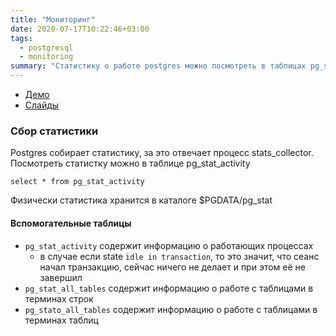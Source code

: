 ```yaml
---
title: "Мониторинг"
date: 2020-07-17T10:22:46+03:00
tags:
  - postgresql
  - monitoring
summary: "Статистику о работе postgres можно посмотреть в таблицах pg_stat_activity, pg_stat_all_tables"
---
```



* [Демо](https://edu.postgrespro.ru/dba1/dba1_11_admin_monitoring.html)
* [Слайды](https://edu.postgrespro.ru/dba1/dba1_11_admin_monitoring.pdf)

### Сбор статистики 
Postgres собирает статистику, за это отвечает процесс stats_collector.  
Посмотреть статистку можно в таблице pg_stat_activity
```
select * from pg_stat_activity
```
Физически статистика хранится в каталоге $PGDATA/pg_stat

#### Вспомогательные таблицы 
* `pg_stat_activity` содержит информацию о работающих процессах
  * в случае если state `idle in transaction`, то это значит, что сеанс начал транзакцию, сейчас ничего не делает и при этом её не завершил
* `pg_stat_all_tables` содержит информацию о работе с таблицами в терминах строк
* `pg_stato_all_tables` содержит информацию о работе с таблицами в терминах таблиц
